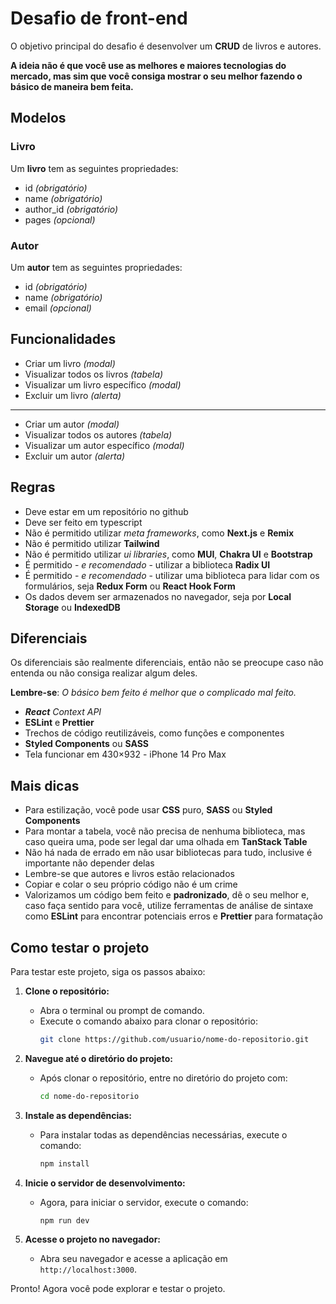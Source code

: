 # Desafio de front-end

O objetivo principal do desafio é desenvolver um **CRUD** de livros e autores.

**A ideia não é que você use as melhores e maiores tecnologias do mercado, mas sim que você consiga mostrar o seu melhor fazendo o básico de maneira bem feita.**

## Modelos

### Livro

Um **livro** tem as seguintes propriedades:

- id *(obrigatório)*
- name *(obrigatório)*
- author_id *(obrigatório)*
- pages *(opcional)*

### Autor

Um **autor** tem as seguintes propriedades:

- id *(obrigatório)*
- name *(obrigatório)*
- email *(opcional)*

## Funcionalidades

- Criar um livro *(modal)*
- Visualizar todos os livros *(tabela)*
- Visualizar um livro específico *(modal)*
- Excluir um livro *(alerta)*
---
- Criar um autor *(modal)*
- Visualizar todos os autores *(tabela)*
- Visualizar um autor específico *(modal)*
- Excluir um autor *(alerta)*

## Regras

- Deve estar em um repositório no github
- Deve ser feito em typescript
- Não é permitido utilizar *meta frameworks*, como **Next.js** e **Remix**
- Não é permitido utilizar **Tailwind**
- Não é permitido utilizar *ui libraries*, como **MUI**, **Chakra UI** e **Bootstrap**
- É permitido - *e recomendado* - utilizar a biblioteca **Radix UI**
- É permitido - *e recomendado* - utilizar uma biblioteca para lidar com os formulários, seja **Redux Form** ou **React Hook Form**
- Os dados devem ser armazenados no navegador, seja por **Local Storage** ou **IndexedDB**

## Diferenciais

Os diferenciais são realmente diferenciais, então não se preocupe caso não entenda ou não consiga realizar algum deles.

**Lembre-se**: *O básico bem feito é melhor que o complicado mal feito.*

- ***React** Context API*
- **ESLint** e **Prettier**
- Trechos de código reutilizáveis, como funções e componentes
- **Styled Components** ou **SASS**
- Tela funcionar em 430×932 - iPhone 14 Pro Max

## Mais dicas

 - Para estilização, você pode usar **CSS** puro, **SASS** ou **Styled Components**
 - Para montar a tabela, você não precisa de nenhuma biblioteca, mas caso queira uma, pode ser legal dar uma olhada em **TanStack Table**
 - Não há nada de errado em não usar bibliotecas para tudo, inclusive é importante não depender delas
 - Lembre-se que autores e livros estão relacionados
 - Copiar e colar o seu próprio código não é um crime
 - Valorizamos um código bem feito e **padronizado**, dê o seu melhor e, caso faça sentido para você, utilize ferramentas de análise de sintaxe 
 como **ESLint** para encontrar potenciais erros e **Prettier** para formatação

## Como testar o projeto

Para testar este projeto, siga os passos abaixo:

1. **Clone o repositório:**

   - Abra o terminal ou prompt de comando.
   - Execute o comando abaixo para clonar o repositório:
     ```bash
     git clone https://github.com/usuario/nome-do-repositorio.git
     ```

2. **Navegue até o diretório do projeto:**

   - Após clonar o repositório, entre no diretório do projeto com:
     ```bash
     cd nome-do-repositorio
     ```

3. **Instale as dependências:**

   - Para instalar todas as dependências necessárias, execute o comando:
     ```bash
     npm install
     ```

4. **Inicie o servidor de desenvolvimento:**

   - Agora, para iniciar o servidor, execute o comando:
     ```bash
     npm run dev
     ```

5. **Acesse o projeto no navegador:**

   - Abra seu navegador e acesse a aplicação em `http://localhost:3000`.

Pronto! Agora você pode explorar e testar o projeto.


